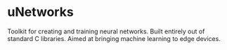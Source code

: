 # uNetworks
Toolkit for creating and training neural networks. Built entirely out of standard C libraries. Aimed at bringing machine learning to edge devices.

